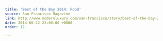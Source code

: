 ```yaml
---
title: 'Best of the Bay 2014: Food'
source: San Francisco Magazine
link: http://www.modernluxury.com/san-francisco/story/best-of-the-bay-2014-food
date: 2014-06-22 23:00:00 +0000
order: 12

---
```


